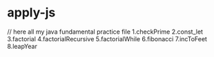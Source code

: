 # apply-js

// here all my java fundamental practice file
1.checkPrime
2.const_let
3.factorial
4.factorialRecursive
5.factorialWhile
6.fibonacci
7.incToFeet
8.leapYear
